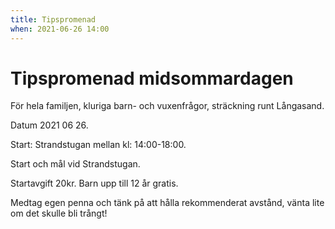 ```yaml
---
title: Tipspromenad
when: 2021-06-26 14:00
---
```

<h1>Tipspromenad midsommardagen</h1>
<span>För hela familjen, kluriga barn- och vuxenfrågor, sträckning runt Långasand. </span>

Datum 2021 06 26.

Start: Strandstugan mellan kl: 14:00-18:00.

Start och mål vid Strandstugan.

Startavgift 20kr. Barn upp till 12 år gratis.

Medtag egen penna och tänk på att hålla rekommenderat avstånd, vänta lite om det skulle bli trångt!
